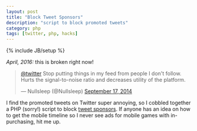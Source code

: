 ```yaml
---
layout: post
title: "Block Tweet Sponsors"
description: "script to block promoted tweets"
category: php
tags: [twitter, php, hacks]
---
```

{% include JB/setup %}

<em>April, 2016: </em> this is broken right now!

<blockquote class="twitter-tweet" lang="en"><p><a href="https://twitter.com/twitter">@twitter</a> Stop putting things in my feed from people I don&#39;t follow. Hurts the signal-to-noise ratio and decreases utility of the platform.</p>&mdash; Nullsleep (@Nullsleep) <a href="https://twitter.com/Nullsleep/status/512267449312751616">September 17, 2014</a></blockquote> <script async src="//platform.twitter.com/widgets.js" charset="utf-8"></script>

I find the promoted tweets on Twitter super annoying, so I cobbled together a PHP (sorry!) script to block [tweet sponsors](https://github.com/WIZARDISHUNGRY/block-tweet-sponsors). If anyone has an idea on how to get the mobile timeline so I never see ads for mobile games with in-purchasing, hit me up.
